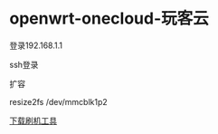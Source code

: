 # openwrt-onecloud-玩客云


登录192.168.1.1

ssh登录

扩容

resize2fs /dev/mmcblk1p2


[下载刷机工具](https://xd1314.lanzoul.com/iXHbz17bqjhc)
